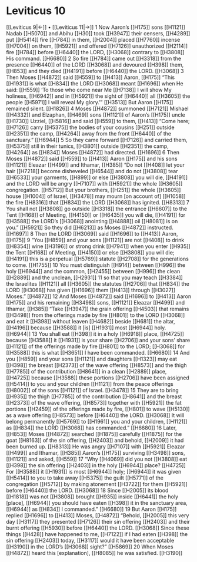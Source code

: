 # Leviticus 10
[[Leviticus 9|←]] • [[Leviticus 11|→]]
1 Now Aaron’s [[H175]] sons [[H1121]] Nadab [[H5070]] and Abihu [[H30]] took [[H3947]] their censers, [[H4289]] put [[H5414]] fire [[H784]] in them, [[H2004]] placed [[H7760]] incense [[H7004]] on them, [[H5921]] and offered [[H7126]] unauthorized [[H2114]] fire [[H784]] before [[H6440]] the LORD, [[H3068]] contrary to [[H3808]] His command. [[H6680]] 
2 So fire [[H784]] came out [[H3318]] from the presence [[H6440]] of the LORD [[H3068]] and devoured [[H398]] them, [[H853]] and they died [[H4191]] before [[H6440]] the LORD. [[H3068]] 
3 Then Moses [[H4872]] said [[H559]] to [[H413]] Aaron, [[H175]] “This [[H1931]] is what [[H834]] the LORD [[H3068]] meant [[H1696]] when He said: [[H559]] ‘To those who come near Me [[H7138]] I will show My holiness, [[H6942]] and in [[H5921]] the sight of [[H6440]] all [[H3605]] the people [[H5971]] I will reveal My glory.’” [[H3513]] But Aaron [[H175]] remained silent. [[H1826]] 
4 Moses [[H4872]] summoned [[H7121]] Mishael [[H4332]] and Elzaphan, [[H469]] sons [[H1121]] of Aaron’s [[H175]] uncle [[H1730]] Uzziel, [[H5816]] and said [[H559]] to them, [[H413]] “Come here; [[H7126]] carry [[H5375]] the bodies of your cousins [[H251]] outside [[H2351]] the camp, [[H4264]] away from the front [[H6440]] of the sanctuary.” [[H6944]] 
5 So they came forward [[H7126]] and carried them, [[H5375]] still in their tunics, [[H3801]] outside [[H2351]] the camp, [[H4264]] as [[H834]] Moses [[H4872]] had directed. [[H1696]] 
6 Then Moses [[H4872]] said [[H559]] to [[H413]] Aaron [[H175]] and his sons [[H1121]] Eleazar [[H499]] and Ithamar, [[H385]] “Do not [[H408]] let your hair [[H7218]] become disheveled [[H6544]] and do not [[H3808]] tear [[H6533]] your garments, [[H899]] or else [[H3808]] you will die, [[H4191]] and the LORD will be angry [[H7107]] with [[H5921]] the whole [[H3605]] congregation. [[H5712]] But your brothers, [[H251]] the whole [[H3605]] house [[H1004]] of Israel, [[H3478]] may mourn [on account of] [[H1058]] the fire [[H8316]] that [[H834]] the LORD [[H3068]] has ignited. [[H8313]] 
7 You shall not [[H3808]] go outside [[H3318]] the entrance [[H6607]] to the Tent [[H168]] of Meeting, [[H4150]] or [[H6435]] you will die, [[H4191]] for [[H3588]] the LORD’s [[H3068]] anointing [[H4888]] oil [[H8081]] is on you.” [[H5921]] So they did [[H6213]] as Moses [[H4872]] instructed. [[H1697]] 
8 Then the LORD [[H3069]] said [[H1696]] to [[H413]] Aaron, [[H175]] 
9 “You [[H859]] and your sons [[H1121]] are not [[H408]] to drink [[H8354]] wine [[H3196]] or strong drink [[H7941]] when you enter [[H935]] the Tent [[H168]] of Meeting, [[H4150]] or else [[H3808]] you will die; [[H4191]] this is a perpetual [[H5769]] statute [[H2708]] for the generations to come. [[H1755]] 
10 You must distinguish [[H914]] between [[H996]] the holy [[H6944]] and the common, [[H2455]] between [[H996]] the clean [[H2889]] and the unclean, [[H2931]] 
11 so that you may teach [[H3384]] the Israelites [[H1121]] all [[H3605]] the statutes [[H2706]] that [[H834]] the LORD [[H3068]] has given [[H1696]] them [[H413]] through [[H3027]] Moses.” [[H4872]] 
12 And Moses [[H4872]] said [[H1696]] to [[H413]] Aaron [[H175]] and his remaining [[H3498]] sons, [[H1121]] Eleazar [[H499]] and Ithamar, [[H385]] “Take [[H3947]] the grain offering [[H4503]] that remains [[H3498]] from the offerings made by fire [[H801]] to the LORD [[H3068]] and eat it [[H398]] without leaven [[H4682]] beside [[H681]] the altar, [[H4196]] because [[H3588]] it [is] [[H1931]] most [[H6944]] holy. [[H6944]] 
13 You shall eat [[H398]] it in a holy [[H6918]] place, [[H4725]] because [[H3588]] it [[H1931]] is your share [[H2706]] and your sons’ share [[H1121]] of the offerings made by fire [[H801]] to the LORD; [[H3068]] for [[H3588]] this is what [[H3651]] I have been commanded. [[H6680]] 
14 And you [[H859]] and your sons [[H1121]] and daughters [[H1323]] may eat [[H398]] the breast [[H2373]] of the wave offering [[H8573]] and the thigh [[H7785]] of the contribution [[H8641]] in a clean [[H2889]] place, [[H4725]] because [[H3588]] these portions [[H2706]] have been assigned [[H5414]] to you and your children [[H1121]] from the peace offerings [[H8002]] of the sons [[H1121]] of Israel. [[H3478]] 
15 They are to bring [[H935]] the thigh [[H7785]] of the contribution [[H8641]] and the breast [[H2373]] of the wave offering, [[H8573]] together with [[H5921]] the fat portions [[H2459]] of the offerings made by fire, [[H801]] to wave [[H5130]] as a wave offering [[H8573]] before [[H6440]] the LORD. [[H3068]] It will belong permanently [[H5769]] to [[H1961]] you and your children, [[H1121]] as [[H834]] the LORD [[H3068]] has commanded.” [[H6680]] 
16 Later, [[H853]] Moses [[H4872]] searched [[H1875]] carefully [[H1875]] for the goat [[H8163]] of the sin offering, [[H2403]] and behold, [[H2009]] it had been burned up. [[H8313]] He was angry [[H7107]] with [[H5921]] Eleazar [[H499]] and Ithamar, [[H385]] Aaron’s [[H175]] surviving [[H3498]] sons, [[H1121]] and asked, [[H559]] 
17 “Why [[H4069]] did you not [[H3808]] eat [[H398]] the sin offering [[H2403]] in the holy [[H6944]] place? [[H4725]] For [[H3588]] it [[H1931]] is most [[H6944]] holy; [[H6944]] it was given [[H5414]] to you  to take away [[H5375]] the guilt [[H5771]] of the congregation [[H5712]] by making atonement [[H3722]] for them [[H5921]] before [[H6440]] the LORD. [[H3068]] 
18 Since [[H2005]] its blood [[H1818]] was not [[H3808]] brought [[H935]] inside [[H6441]] the holy [place], [[H6944]] you should have eaten [[H398]] it in the sanctuary area, [[H6944]] as [[H834]] I commanded.” [[H6680]] 
19 But Aaron [[H175]] replied [[H1696]] to [[H413]] Moses, [[H4872]] “Behold, [[H2005]] this very day [[H3117]] they presented [[H7126]] their sin offering [[H2403]] and their burnt offering [[H5930]] before [[H6440]] the LORD. [[H3068]] Since these things [[H428]] have happened to me, [[H7122]] if I had eaten [[H398]] the sin offering [[H2403]] today, [[H3117]] would it have been acceptable [[H3190]] in the LORD’s [[H3068]] sight?” [[H5869]] 
20 When Moses [[H4872]] heard this [explanation], [[H8085]] he was satisfied. [[H3190]] 
